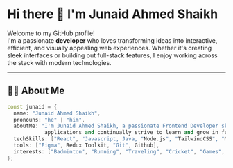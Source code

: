# Hi there 👋 I'm Junaid Ahmed Shaikh

Welcome to my GitHub profile!  
I'm a passionate **developer** who loves transforming ideas into interactive, efficient, and visually appealing web experiences. Whether it's creating sleek interfaces or building out full-stack features, I enjoy working across the stack with modern technologies.

---

## 🧑‍💻 About Me


```cpp
const junaid = {
  name: "Junaid Ahmed Shaikh",
  pronouns: "he" | "him",
  aboutMe: "I'm Junaid Ahmed Shaikh, a passionate Frontend Developer skilled in React, JavaScript, and modern UI frameworks. I focus on building responsive, user-friendly web 
            applications and continually strive to learn and grow in full-stack development. Outside tech, I enjoy sports, travel, and outdoor adventures."
  techSkills: ["React", "Javascript, Java, "Node.js", "TailwindCSS", "Material UI", "Bootstrap"],
  tools: ["Figma", Redux Toolkit, "Git", Github],
  interests: ["Badminton", "Running", "Traveling", "Cricket", "Games", "Trekking"]
};
